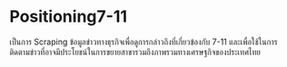 # Positioning7-11
เป็นการ Scraping ข้อมูลข่าวทางธุรกิจเพื่อดูการกล่าวถึงที่เกี่ยวข้องกับ 7-11 และเพื่อใช้ในการติดตามข่าวที่อาจมีประโยชน์ในการขยายสาขารวมถึงภาพรวมทางเศรษฐกิจของประเทศไทย
